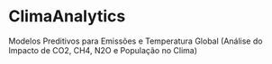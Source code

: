 # ClimaAnalytics
Modelos Preditivos para Emissões e Temperatura Global (Análise do Impacto de CO2, CH4, N2O e População no Clima)
